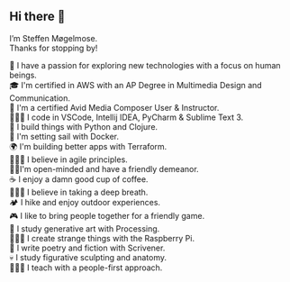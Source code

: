 ## Hi there 👋
I’m Steffen Møgelmose.\
Thanks for stopping by!

🧠 I have a passion for exploring new technologies with a focus on human beings.\
🎓 I'm certified in AWS with an AP Degree in Multimedia Design and Communication.\
🎥 I'm a certified Avid Media Composer User & Instructor.\
👨🏻‍💻 I code in VSCode, Intellij IDEA, PyCharm & Sublime Text 3.\
🐍 I build things with Python and Clojure.\
🐳 I'm setting sail with Docker.\
🌍 I'm building better apps with Terraform.\
🧗🏻‍♂️ I believe in agile principles.\
🧔🏻‍ I'm open-minded and have a friendly demeanor.\
☕️ I enjoy a damn good cup of coffee.\
🧘🏻‍♂️ I believe in taking a deep breath.\
🏕 I hike and enjoy outdoor experiences.\
🎮 I like to bring people together for a friendly game.\
🦄 I study generative art with Processing.\
👨🏻‍🏭 I create strange things with the Raspberry Pi.\
📝 I write poetry and fiction with Scrivener.\
💀 I study figurative sculpting and anatomy.\
👨🏻‍🏫 I teach with a people-first approach.
<!--
**smogelmose/smogelmose** is a ✨ _special_ ✨ repository because its `README.md` (this file) appears on your GitHub profile.

Here are some ideas to get you started:

- 🔭 I’m currently working on ...
- 🌱 I’m currently learning ...
- 👯 I’m looking to collaborate on ...
- 🤔 I’m looking for help with ...
- 💬 Ask me about ...
- 📫 How to reach me: ...
- 😄 Pronouns: ...
- ⚡ Fun fact: ...
-->
